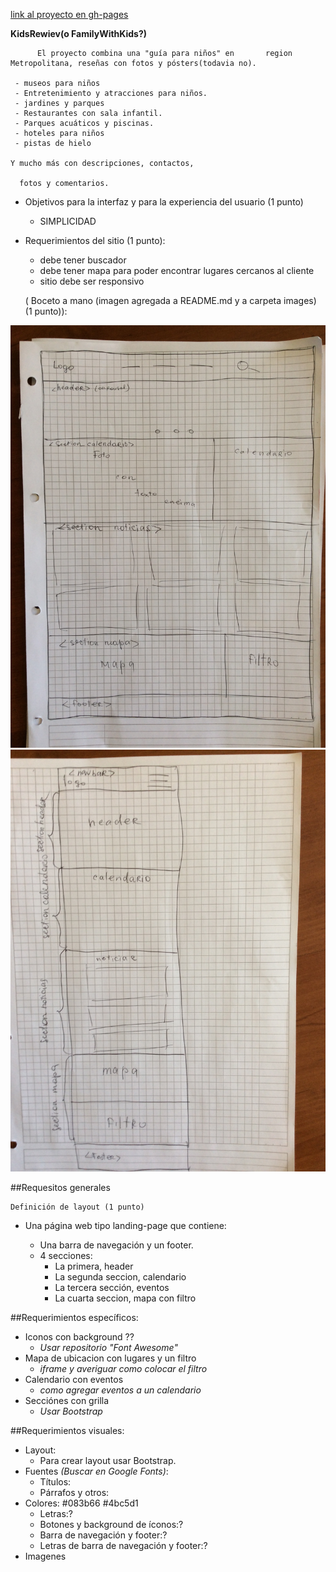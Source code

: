 [link al proyecto en gh-pages](https://mariia1304.github.io/proyecto_final/index.html)
  
**KidsRewiev(o FamilyWithKids?)**
   
          El proyecto combina una "guía para niños" en       region Metropolitana, reseñas con fotos y pósters(todavia no).
   
     - museos para niños
     - Entretenimiento y atracciones para niños.
     - jardines y parques
     - Restaurantes con sala infantil.
     - Parques acuáticos y piscinas.
     - hoteles para niños
     - pistas de hielo

    Y mucho más con descripciones, contactos, 
    
      fotos y comentarios.

   
   - Objetivos para la interfaz y para la experiencia del usuario (1 punto)
   
      - SIMPLICIDAD

   
   - Requerimientos del sitio (1 punto):

     
      - debe tener buscador
      - debe tener mapa para poder encontrar lugares cercanos al cliente
      - sitio debe ser responsivo

      
      ( Boceto a mano (imagen agregada a README.md y a carpeta images) (1
punto)):

![sketch desktop](assets/img/sketch_desktop.jpg)
![sketch mobile](assets/img/sketch_mobile.jpg)
   
   
   
   
##Requesitos generales
   
    Definición de layout (1 punto)
- Una página web tipo landing-page que contiene:

  - Una barra de navegación y un footer.
  - 4 secciones:
      - La primera, header
      - La segunda seccion, calendario
      - La tercera sección, eventos
      - La cuarta seccion, mapa con filtro
      
   
   
##Requerimientos específicos:
   - Iconos con background ??
      - *Usar repositorio "Font Awesome"*       
   - Mapa de ubicacion con lugares y un filtro
      - *iframe y averiguar como colocar el filtro*
   - Calendario con eventos
      - *como agregar eventos a un calendario*
   - Secciónes con grilla
      - *Usar Bootstrap*

      
##Requerimientos visuales:
   - Layout:
      - Para crear layout usar Bootstrap.
   - Fuentes *(Buscar en Google Fonts)*:
      - Títulos:
      - Párrafos y otros:
   - Colores:
       #083b66
       #4bc5d1
      - Letras:?
      - Botones y background de íconos:?
      - Barra de navegación y footer:?
      - Letras de barra de navegación y footer:? 
   - Imagenes
